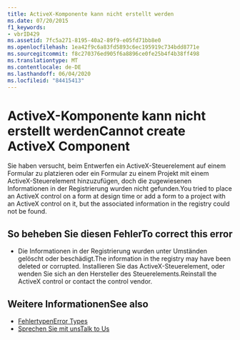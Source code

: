 ```yaml
---
title: ActiveX-Komponente kann nicht erstellt werden
ms.date: 07/20/2015
f1_keywords:
- vbrID429
ms.assetid: 7fc5a271-8195-40a2-89f9-e05fd71bb8e0
ms.openlocfilehash: 1ea42f9c6a83fd5893c6ec195919c734bdd8771e
ms.sourcegitcommit: f8c270376ed905f6a8896ce0fe25b4f4b38ff498
ms.translationtype: MT
ms.contentlocale: de-DE
ms.lasthandoff: 06/04/2020
ms.locfileid: "84415413"
---
```

# <a name="cannot-create-activex-component"></a><span data-ttu-id="22b66-102">ActiveX-Komponente kann nicht erstellt werden</span><span class="sxs-lookup"><span data-stu-id="22b66-102">Cannot create ActiveX Component</span></span>
<span data-ttu-id="22b66-103">Sie haben versucht, beim Entwerfen ein ActiveX-Steuerelement auf einem Formular zu platzieren oder ein Formular zu einem Projekt mit einem ActiveX-Steuerelement hinzuzufügen, doch die zugewiesenen Informationen in der Registrierung wurden nicht gefunden.</span><span class="sxs-lookup"><span data-stu-id="22b66-103">You tried to place an ActiveX control on a form at design time or add a form to a project with an ActiveX control on it, but the associated information in the registry could not be found.</span></span>  
  
## <a name="to-correct-this-error"></a><span data-ttu-id="22b66-104">So beheben Sie diesen Fehler</span><span class="sxs-lookup"><span data-stu-id="22b66-104">To correct this error</span></span>  
  
- <span data-ttu-id="22b66-105">Die Informationen in der Registrierung wurden unter Umständen gelöscht oder beschädigt.</span><span class="sxs-lookup"><span data-stu-id="22b66-105">The information in the registry may have been deleted or corrupted.</span></span> <span data-ttu-id="22b66-106">Installieren Sie das ActiveX-Steuerelement, oder wenden Sie sich an den Hersteller des Steuerelements.</span><span class="sxs-lookup"><span data-stu-id="22b66-106">Reinstall the ActiveX control or contact the control vendor.</span></span>  
  
## <a name="see-also"></a><span data-ttu-id="22b66-107">Weitere Informationen</span><span class="sxs-lookup"><span data-stu-id="22b66-107">See also</span></span>

- [<span data-ttu-id="22b66-108">Fehlertypen</span><span class="sxs-lookup"><span data-stu-id="22b66-108">Error Types</span></span>](../../programming-guide/language-features/error-types.md)
- [<span data-ttu-id="22b66-109">Sprechen Sie mit uns</span><span class="sxs-lookup"><span data-stu-id="22b66-109">Talk to Us</span></span>](/visualstudio/ide/feedback-options)
